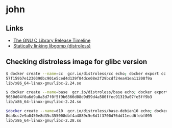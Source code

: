 # john

## Links
* [The GNU C Library Release Timeline](https://sourceware.org/glibc/wiki/Glibc%20Timeline)
* [Statically linking libgomp (distroless)](https://groups.google.com/g/bazel-discuss/c/jVf2oCHJECY?pli=1)


## Checking distroless image for glibc version
```bash
$ docker create --name=cc  gcr.io/distroless/cc echo; docker export cc | tar -t | grep -i "libc-"
57f159b7e1230390bc901e5ced4d139f84dce08e2f29bcdf24ea41ea11208f9a
lib/x86_64-linux-gnu/libc-2.24.so

$ docker create --name=base  gcr.io/distroless/base echo; docker export base | tar -t | grep -i "libc-"
9650d04f0a6d9a8a3d7f0f5f9b6366d08d9d59d4a580ffec91319a07fe5ff9b3
lib/x86_64-linux-gnu/libc-2.24.so

$docker create --name=d10  gcr.io/distroless/base-debian10 echo; docker export d10 | tar -t | grep -i "libc-"
8da8cc2e9a0450e8d35c355008dbf4a4889c5e8d1f3700d76dd11ecd6febf095
lib/x86_64-linux-gnu/libc-2.28.so
```

